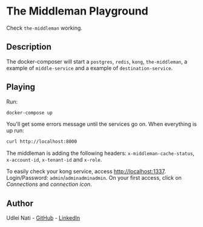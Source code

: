 # The Middleman Playground

Check `the-middleman` working.

## Description

The docker-composer will start a `postgres`, `redis`, `kong`, `the-middleman`, a example of `middle-service` and a example of `destination-service`.

## Playing

Run:

```bash
docker-compose up
```

You'll get some errors message until the services go on. When everything is up run:

```bash
curl http://localhost:8000
```

The middleman is adding the following headers: `x-middleman-cache-status`, `x-account-id`, `x-tenant-id` and `x-role`.

To easily check your kong service, access [http://localhost:1337](http://localhost:1337). Login/Password: `admin`/`adminadminadmin`. On your first access, click on *Connections* and *connection icon*.

## Author

Udlei Nati - [GitHub](https://github.com/udleinati "GitHub") - [LinkedIn](https://www.linkedin.com/in/udleinati/ "LinkedIn")
